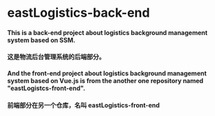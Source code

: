 # eastLogistics-back-end
#### This is a back-end project about logistics background management system based on SSM.
#### 这是物流后台管理系统的后端部分。
#### And the front-end project about logistics background management system based on Vue.js is from the another one repository named "eastLogistcs-front-end".
#### 前端部分在另一个仓库，名叫 eastLogistics-front-end
